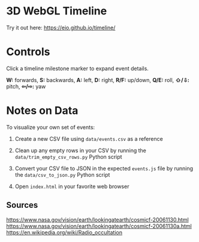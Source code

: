 # 3D WebGL Timeline #

Try it out here: https://eio.github.io/timeline/

# Controls #


Click a timeline milestone marker to expand event details.

<b>W:</b> forwards, <b>S:</b> backwards, <b>A:</b> left, <b>D:</b> right,
<b>R/F:</b> up/down, <b>Q/E:</b> roll, <b>&#8679;/&#8681;:</b> pitch, <b>&#8678;/&#8680;:</b> yaw<br/>


# Notes on Data #

To visualize your own set of events:

1) Create a new CSV file using `data/events.csv` as a reference 

2) Clean up any empty rows in your CSV by running the `data/trim_empty_csv_rows.py` Python script

3) Convert your CSV file to JSON in the expected `events.js` file by running the `data/csv_to_json.py` Python script

4) Open `index.html` in your favorite web browser


## Sources ##

https://www.nasa.gov/vision/earth/lookingatearth/cosmicf-20061130.html
https://www.nasa.gov/vision/earth/lookingatearth/cosmicf-20061130a.html
https://en.wikipedia.org/wiki/Radio_occultation
